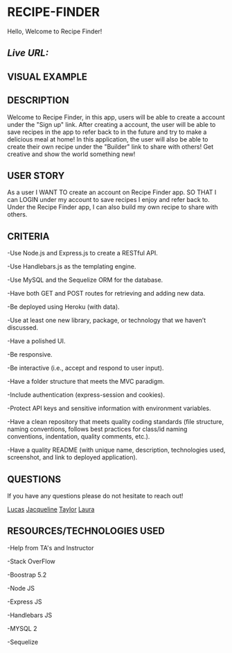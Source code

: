 # **RECIPE-FINDER**

Hello, Welcome to Recipe Finder!

## *Live URL:*


## **VISUAL EXAMPLE**


## **DESCRIPTION**

Welcome to Recipe Finder, in this app, users will be able to create a account under the "Sign up" link. After creating a account, the user will be able to save recipes in the app to refer back to in the future and try to make a delicious meal at home!
In this application, the user will also be able to create their own recipe under the "Builder" link to share with others!
Get creative and show the world something new! 


## **USER STORY**

As a user
I WANT TO create an account on Recipe Finder app.
SO THAT I can LOGIN under my account to save recipes I enjoy and refer back to.
Under the Recipe Finder app, I can also build my own recipe to share with others.


## **CRITERIA**

-Use Node.js and Express.js to create a RESTful API.

-Use Handlebars.js as the templating engine.

-Use MySQL and the Sequelize ORM for the database.

-Have both GET and POST routes for retrieving and adding new data.

-Be deployed using Heroku (with data).

-Use at least one new library, package, or technology that we haven’t discussed.

-Have a polished UI.

-Be responsive.

-Be interactive (i.e., accept and respond to user input).

-Have a folder structure that meets the MVC paradigm.

-Include authentication (express-session and cookies).

-Protect API keys and sensitive information with environment variables.

-Have a clean repository that meets quality coding standards (file structure, naming conventions, follows best practices for class/id naming conventions, indentation, quality comments, etc.).

-Have a quality README (with unique name, description, technologies used, screenshot, and link to deployed application).


## **QUESTIONS**

If you have any questions please do not hesitate to reach out!

[Lucas](https://github.com/mountaindriver)
[Jacqueline](https://github.com/jackierhammer)
[Taylor](https://github.com/taylorterrill)
[Laura](https://github.com/lcsantana1)



## **RESOURCES/TECHNOLOGIES USED**

-Help from TA's and Instructor

-Stack OverFlow

-Boostrap 5.2

-Node JS

-Express JS

-Handlebars JS

-MYSQL 2

-Sequelize


